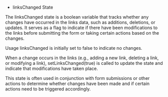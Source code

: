 - linksChanged State

The linksChanged state is a boolean variable that tracks whether any changes have occurred in the links data, such as additions, deletions, or updates. It serves as a flag to indicate if there have been modifications to the links before submitting the form or taking certain actions based on the changes.

Usage
linksChanged is initially set to false to indicate no changes.

When a change occurs in the links (e.g., adding a new link, deleting a link, or modifying a link), setLinksChanged(true) is called to update the state and indicate that modifications have taken place.

This state is often used in conjunction with form submissions or other actions to determine whether changes have been made and if certain actions need to be triggered accordingly.

